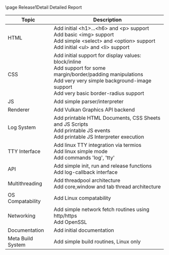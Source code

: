 \page Release1Detail Detailed Report

|Topic|Description|   
|-|-|  
|HTML|Add initial \<h1>...\<h6> and \<p> support<br> Add basic \<img> support<br> Add simple \<select> and \<option> support<br> Add initial \<ul> and \<li> support|  
|CSS|Add initial support for display values: block/inline<br>Add support for some margin/border/padding manipulations<br>Add very very simple background-image support<br>Add very basic border-radius support|  
|JS|Add simple parser/interpreter|  
|Renderer|Add Vulkan Graphics API backend|   
|Log System|Add printable HTML Documents, CSS Sheets and JS Scripts<br>Add printable JS events<br>Add printable JS Interpreter execution<br>|  
|TTY Interface|Add linux TTY integration via termios<br>Add linux simple mode<br>Add commands 'log', 'tty'|  
|API|Add simple init, run and release functions<br>Add log-callback interface|  
|Multithreading|Add threadpool architecture<br>Add core,window and tab thread architecture<br>|  
|OS Compatability|Add Linux compatability|  
|Networking|Add simple network fetch routines using http/https<br>Add OpenSSL|  
|Documentation|Add initial documentation|
|Meta Build System|Add simple build routines, Linux only|
